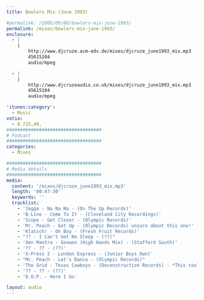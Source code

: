 ```yaml
---
title: Bowlers Mix (June 1993)

#permalink: /2005/09/08/bowlers-mix-june-1993/
permalink: /mixes/bowlers-mix-june-1993/
enclosure:
  - |
    |
        http://www.djcruze.acm-edv.de/mixes/djcruze_june1993_mix.mp3
        45615104
        audio/mpeg

  - |
    |
        http://www.djcruzeaudio.co.uk/mixes/djcruze_june1993_mix.mp3
        45615104
        audio/mpeg

'itunes:category':
  - Music
votio:
  - 8.725,40,
###################################
# Podcast
###################################
categories:
  - Mixes

###################################
# Media details
###################################
media:
  content: '/mixes/djcruze_june1993_mix.mp3'
  length: '00:47:30'
  keywords: ''
  tracklist:
    - 'Jagga - Na Na Na - (On The Up Records)'
    - 'B-Line - Come To It - (Cleveland City Recordings)'
    - 'Scope - Get Closer - (Olympic Records)'
    - 'Mr. Peach - Get Up - (Olympic Records) unsure about this one!'
    - 'Klatsch! - Oh Boy - (Fresh Fruit Records)'
    - "?? - I Can't Get No Sleep - (??)"
    - 'Xen Mantra - Goowon (High Hands Mix) - (Stafford South)'
    - '?? - ?? - (??)'
    - 'X-Press 2 - London Express - (Junior Boys Own)'
    - "Mr. Peach - Let's Dance - (Olympic Records)"
    - 'The Grid - Texas Cowboys - (Deconstruction Records) - *This could be wrong!*'
    - '?? - ?? - (??)'
    - 'D.O.P. - Here I Go'

layout: audio
---
```

